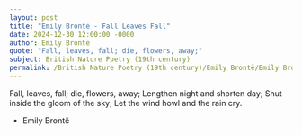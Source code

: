 ```yaml
---
layout: post
title: "Emily Brontë - Fall Leaves Fall"
date: 2024-12-30 12:00:00 -0000
author: Emily Brontë
quote: "Fall, leaves, fall; die, flowers, away;"
subject: British Nature Poetry (19th century)
permalink: /British Nature Poetry (19th century)/Emily Brontë/Emily Brontë - Fall Leaves Fall
---
```


Fall, leaves, fall; die, flowers, away;
Lengthen night and shorten day;
Shut inside the gloom of the sky;
Let the wind howl and the rain cry.

- Emily Brontë
